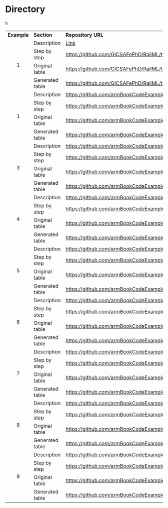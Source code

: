 # Directory

<table bakground="FFF">
<tr> <td><b>Example</b></td> <td><b>Section</b></td> <td><b>Repository URL</b></td> </tr>
<!-- Pegar tabla de excel inicio -->

  h
  
<tr><td rowspan="4" align="center">1</td>
<td>Description</td><td><a href="https://github.com/GICSAFePhD/RailML/tree/main/Layouts/Example_1/Readme.md#description">Link</a></td></tr>
<tr><td>Step by step</td><td><a href="https://github.com/GICSAFePhD/RailML/tree/main/Layouts/Example_1/Readme.md#step-by-step">https://github.com/GICSAFePhD/RailML/tree/main/Layouts/Example_1</a></td></tr>
<tr><td>Original table</td><td><a href="https://github.com/GICSAFePhD/RailML/tree/main/Layouts/Example_1/Readme.md#original-table">https://github.com/GICSAFePhD/RailML/tree/main/Layouts/Example_1</a></td></tr>
<tr><td>Generated table</td><td><a href="https://github.com/GICSAFePhD/RailML/tree/main/Layouts/Example_1/Readme.md#generated-table">https://github.com/GICSAFePhD/RailML/tree/main/Layouts/Example_1</a></td></tr>

<tr><td rowspan="4" align="center">1</td><td>Description</td><td><a href="https://github.com/armBookCodeExamples/Videos/blob/main/Chapter1/Readme.md">https://github.com/armBookCodeExamples/Videos/Chapter1</a></td></tr>
<tr><td>Step by step</td><td><a href="https://github.com/armBookCodeExamples/Erratum/tree/main/Chapter1/Readme.md">https://github.com/armBookCodeExamples/Erratum/Chapter1</a></td></tr>
<tr><td>Original table</td><td><a href="https://github.com/armBookCodeExamples/subsection_1-2-3">https://github.com/armBookCodeExamples/subsection_1-2-3</a></td></tr>
<tr><td>Generated table</td><td><a href="https://github.com/armBookCodeExamples/example_1-1">https://github.com/armBookCodeExamples/example_1-1</a></td></tr>
  
<tr><td rowspan="4" align="center">3</td><td>Description</td><td><a href="https://github.com/armBookCodeExamples/Videos/blob/main/Chapter1/Readme.md">https://github.com/armBookCodeExamples/Videos/Chapter1</a></td></tr>
<tr><td>Step by step</td><td><a href="https://github.com/armBookCodeExamples/Erratum/tree/main/Chapter1/Readme.md">https://github.com/armBookCodeExamples/Erratum/Chapter1</a></td></tr>
<tr><td>Original table</td><td><a href="https://github.com/armBookCodeExamples/subsection_1-2-3">https://github.com/armBookCodeExamples/subsection_1-2-3</a></td></tr>
<tr><td>Generated table</td><td><a href="https://github.com/armBookCodeExamples/example_1-1">https://github.com/armBookCodeExamples/example_1-1</a></td></tr>

<tr><td rowspan="4" align="center">4</td><td>Description</td><td><a href="https://github.com/armBookCodeExamples/Videos/blob/main/Chapter1/Readme.md">https://github.com/armBookCodeExamples/Videos/Chapter1</a></td></tr>
<tr><td>Step by step</td><td><a href="https://github.com/armBookCodeExamples/Erratum/tree/main/Chapter1/Readme.md">https://github.com/armBookCodeExamples/Erratum/Chapter1</a></td></tr>
<tr><td>Original table</td><td><a href="https://github.com/armBookCodeExamples/subsection_1-2-3">https://github.com/armBookCodeExamples/subsection_1-2-3</a></td></tr>
<tr><td>Generated table</td><td><a href="https://github.com/armBookCodeExamples/example_1-1">https://github.com/armBookCodeExamples/example_1-1</a></td></tr>

<tr><td rowspan="4" align="center">5</td><td>Description</td><td><a href="https://github.com/armBookCodeExamples/Videos/blob/main/Chapter1/Readme.md">https://github.com/armBookCodeExamples/Videos/Chapter1</a></td></tr>
<tr><td>Step by step</td><td><a href="https://github.com/armBookCodeExamples/Erratum/tree/main/Chapter1/Readme.md">https://github.com/armBookCodeExamples/Erratum/Chapter1</a></td></tr>
<tr><td>Original table</td><td><a href="https://github.com/armBookCodeExamples/subsection_1-2-3">https://github.com/armBookCodeExamples/subsection_1-2-3</a></td></tr>
<tr><td>Generated table</td><td><a href="https://github.com/armBookCodeExamples/example_1-1">https://github.com/armBookCodeExamples/example_1-1</a></td></tr>
  
<tr><td rowspan="4" align="center">6</td><td>Description</td><td><a href="https://github.com/armBookCodeExamples/Videos/blob/main/Chapter1/Readme.md">https://github.com/armBookCodeExamples/Videos/Chapter1</a></td></tr>
<tr><td>Step by step</td><td><a href="https://github.com/armBookCodeExamples/Erratum/tree/main/Chapter1/Readme.md">https://github.com/armBookCodeExamples/Erratum/Chapter1</a></td></tr>
<tr><td>Original table</td><td><a href="https://github.com/armBookCodeExamples/subsection_1-2-3">https://github.com/armBookCodeExamples/subsection_1-2-3</a></td></tr>
<tr><td>Generated table</td><td><a href="https://github.com/armBookCodeExamples/example_1-1">https://github.com/armBookCodeExamples/example_1-1</a></td></tr>
  
<tr><td rowspan="4" align="center">7</td><td>Description</td><td><a href="https://github.com/armBookCodeExamples/Videos/blob/main/Chapter1/Readme.md">https://github.com/armBookCodeExamples/Videos/Chapter1</a></td></tr>
<tr><td>Step by step</td><td><a href="https://github.com/armBookCodeExamples/Erratum/tree/main/Chapter1/Readme.md">https://github.com/armBookCodeExamples/Erratum/Chapter1</a></td></tr>
<tr><td>Original table</td><td><a href="https://github.com/armBookCodeExamples/subsection_1-2-3">https://github.com/armBookCodeExamples/subsection_1-2-3</a></td></tr>
<tr><td>Generated table</td><td><a href="https://github.com/armBookCodeExamples/example_1-1">https://github.com/armBookCodeExamples/example_1-1</a></td></tr>

<tr><td rowspan="4" align="center">8</td><td>Description</td><td><a href="https://github.com/armBookCodeExamples/Videos/blob/main/Chapter1/Readme.md">https://github.com/armBookCodeExamples/Videos/Chapter1</a></td></tr>
<tr><td>Step by step</td><td><a href="https://github.com/armBookCodeExamples/Erratum/tree/main/Chapter1/Readme.md">https://github.com/armBookCodeExamples/Erratum/Chapter1</a></td></tr>
<tr><td>Original table</td><td><a href="https://github.com/armBookCodeExamples/subsection_1-2-3">https://github.com/armBookCodeExamples/subsection_1-2-3</a></td></tr>
<tr><td>Generated table</td><td><a href="https://github.com/armBookCodeExamples/example_1-1">https://github.com/armBookCodeExamples/example_1-1</a></td></tr>

<tr><td rowspan="4" align="center">9</td><td>Description</td><td><a href="https://github.com/armBookCodeExamples/Videos/blob/main/Chapter1/Readme.md">https://github.com/armBookCodeExamples/Videos/Chapter1</a></td></tr>
<tr><td>Step by step</td><td><a href="https://github.com/armBookCodeExamples/Erratum/tree/main/Chapter1/Readme.md">https://github.com/armBookCodeExamples/Erratum/Chapter1</a></td></tr>
<tr><td>Original table</td><td><a href="https://github.com/armBookCodeExamples/subsection_1-2-3">https://github.com/armBookCodeExamples/subsection_1-2-3</a></td></tr>
<tr><td>Generated table</td><td><a href="https://github.com/armBookCodeExamples/example_1-1">https://github.com/armBookCodeExamples/example_1-1</a></td></tr>
  
<!-- Pegar tabla de excel fin -->
</table>
